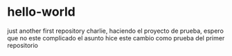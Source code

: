 # hello-world
just another first repository
charlie, haciendo el proyecto de prueba, espero que no este complicado el asunto
hice este cambio como prueba del primer repositorio
